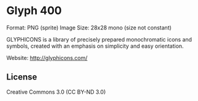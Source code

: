 Glyph 400
==========

Format: PNG (sprite)
Image Size: 28x28 mono (size not constant)

GLYPHICONS is a library of precisely prepared monochromatic icons and symbols, created with an emphasis on simplicity and easy orientation.

Website: http://glyphicons.com/

License
-----------

Creative Commons 3.0 (CC BY-ND 3.0)